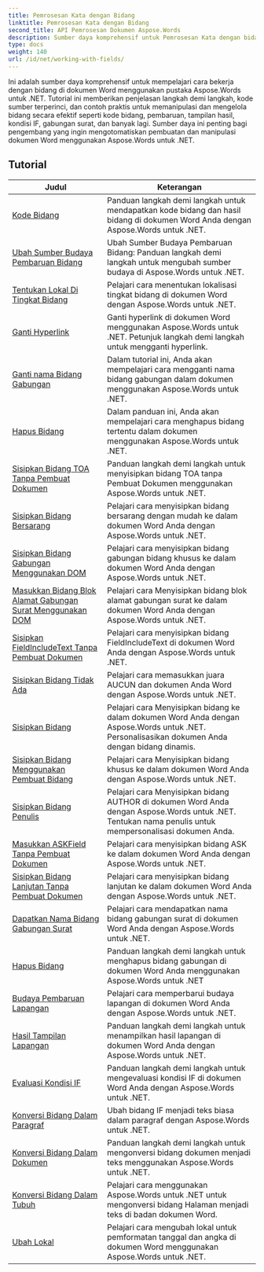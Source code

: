 ```yaml
---
title: Pemrosesan Kata dengan Bidang
linktitle: Pemrosesan Kata dengan Bidang
second_title: API Pemrosesan Dokumen Aspose.Words
description: Sumber daya komprehensif untuk Pemrosesan Kata dengan bidang di dokumen Word menggunakan Aspose.Words untuk .NET. Tutorial, contoh dan penjelasan detail.
type: docs
weight: 140
url: /id/net/working-with-fields/
---
```

Ini adalah sumber daya komprehensif untuk mempelajari cara bekerja dengan bidang di dokumen Word menggunakan pustaka Aspose.Words untuk .NET. Tutorial ini memberikan penjelasan langkah demi langkah, kode sumber terperinci, dan contoh praktis untuk memanipulasi dan mengelola bidang secara efektif seperti kode bidang, pembaruan, tampilan hasil, kondisi IF, gabungan surat, dan banyak lagi. Sumber daya ini penting bagi pengembang yang ingin mengotomatiskan pembuatan dan manipulasi dokumen Word menggunakan Aspose.Words untuk .NET.

 ## Tutorial
| Judul | Keterangan |
| --- | --- |
| [Kode Bidang](./field-code/) | Panduan langkah demi langkah untuk mendapatkan kode bidang dan hasil bidang di dokumen Word Anda dengan Aspose.Words untuk .NET. |
| [Ubah Sumber Budaya Pembaruan Bidang](./change-field-update-culture-source/) | Ubah Sumber Budaya Pembaruan Bidang: Panduan langkah demi langkah untuk mengubah sumber budaya di Aspose.Words untuk .NET.|
| [Tentukan Lokal Di Tingkat Bidang](./specify-locale-at-field-level/) | Pelajari cara menentukan lokalisasi tingkat bidang di dokumen Word dengan Aspose.Words untuk .NET. |
| [Ganti Hyperlink](./replace-hyperlinks/) | Ganti hyperlink di dokumen Word menggunakan Aspose.Words untuk .NET. Petunjuk langkah demi langkah untuk mengganti hyperlink. |
| [Ganti nama Bidang Gabungan](./rename-merge-fields/) | Dalam tutorial ini, Anda akan mempelajari cara mengganti nama bidang gabungan dalam dokumen menggunakan Aspose.Words untuk .NET. |
| [Hapus Bidang](./remove-field/) | Dalam panduan ini, Anda akan mempelajari cara menghapus bidang tertentu dalam dokumen menggunakan Aspose.Words untuk .NET. |
| [Sisipkan Bidang TOA Tanpa Pembuat Dokumen](./insert-toafield-without-document-builder/) | Panduan langkah demi langkah untuk menyisipkan bidang TOA tanpa Pembuat Dokumen menggunakan Aspose.Words untuk .NET. |
| [Sisipkan Bidang Bersarang](./insert-nested-fields/) | Pelajari cara menyisipkan bidang bersarang dengan mudah ke dalam dokumen Word Anda dengan Aspose.Words untuk .NET. |
| [Sisipkan Bidang Gabungan Menggunakan DOM](./insert-merge-field-using-dom/) | Pelajari cara menyisipkan bidang gabungan bidang khusus ke dalam dokumen Word Anda dengan Aspose.Words untuk .NET. |
| [Masukkan Bidang Blok Alamat Gabungan Surat Menggunakan DOM](./insert-mail-merge-address-block-field-using-dom/) | Pelajari cara Menyisipkan bidang blok alamat gabungan surat ke dalam dokumen Word Anda dengan Aspose.Words untuk .NET. |
| [Sisipkan FieldIncludeText Tanpa Pembuat Dokumen](./insert-field-include-text-without-document-builder/) | Pelajari cara menyisipkan bidang FieldIncludeText di dokumen Word Anda dengan Aspose.Words untuk .NET. |
| [Sisipkan Bidang Tidak Ada](./insert-field-none/) | Pelajari cara memasukkan juara AUCUN dan dokumen Anda Word dengan Aspose.Words untuk .NET. |
| [Sisipkan Bidang](./insert-field/) | Pelajari cara Menyisipkan bidang ke dalam dokumen Word Anda dengan Aspose.Words untuk .NET. Personalisasikan dokumen Anda dengan bidang dinamis. |
| [Sisipkan Bidang Menggunakan Pembuat Bidang](./insert-field-using-field-builder/) | Pelajari cara Menyisipkan bidang khusus ke dalam dokumen Word Anda dengan Aspose.Words untuk .NET. |
| [Sisipkan Bidang Penulis](./insert-author-field/) | Pelajari cara Menyisipkan bidang AUTHOR di dokumen Word Anda dengan Aspose.Words untuk .NET. Tentukan nama penulis untuk mempersonalisasi dokumen Anda. |
| [Masukkan ASKField Tanpa Pembuat Dokumen](./insert-askfield-with-out-document-builder/) | Pelajari cara menyisipkan bidang ASK ke dalam dokumen Word Anda dengan Aspose.Words untuk .NET. |
| [Sisipkan Bidang Lanjutan Tanpa Pembuat Dokumen](./insert-advance-field-with-out-document-builder/) | Pelajari cara menyisipkan bidang lanjutan ke dalam dokumen Word Anda dengan Aspose.Words untuk .NET. |
| [Dapatkan Nama Bidang Gabungan Surat](./get-mail-merge-field-names/) | Pelajari cara mendapatkan nama bidang gabungan surat di dokumen Word Anda dengan Aspose.Words untuk .NET. |
| [Hapus Bidang](./delete-fields/) | Panduan langkah demi langkah untuk menghapus bidang gabungan di dokumen Word Anda menggunakan Aspose.Words untuk .NET |
| [Budaya Pembaruan Lapangan](./field-update-culture/) | Pelajari cara memperbarui budaya lapangan di dokumen Word Anda dengan Aspose.Words untuk .NET. |
| [Hasil Tampilan Lapangan](./field-display-results/) | Panduan langkah demi langkah untuk menampilkan hasil lapangan di dokumen Word Anda dengan Aspose.Words untuk .NET. |
| [Evaluasi Kondisi IF](./evaluate-ifcondition/) | Panduan langkah demi langkah untuk mengevaluasi kondisi IF di dokumen Word Anda dengan Aspose.Words untuk .NET. |
| [Konversi Bidang Dalam Paragraf](./convert-fields-in-paragraph/) | Ubah bidang IF menjadi teks biasa dalam paragraf dengan Aspose.Words untuk .NET. |
| [Konversi Bidang Dalam Dokumen](./convert-fields-in-document/) | Panduan langkah demi langkah untuk mengonversi bidang dokumen menjadi teks menggunakan Aspose.Words untuk .NET. |
| [Konversi Bidang Dalam Tubuh](./convert-fields-in-body/) | Pelajari cara menggunakan Aspose.Words untuk .NET untuk mengonversi bidang Halaman menjadi teks di badan dokumen Word. |
| [Ubah Lokal](./change-locale/) | Pelajari cara mengubah lokal untuk pemformatan tanggal dan angka di dokumen Word menggunakan Aspose.Words untuk .NET. |